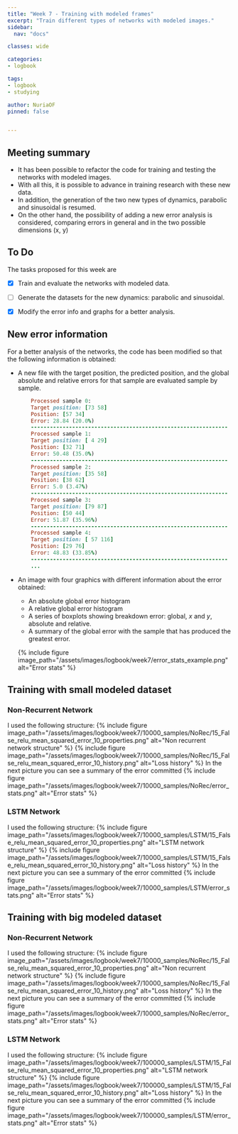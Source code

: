 ```yaml
---
title: "Week 7 - Training with modeled frames"
excerpt: "Train different types of networks with modeled images."
sidebar:
  nav: "docs"

classes: wide

categories:
- logbook

tags:
- logbook
- studying

author: NuriaOF
pinned: false


---
```


## Meeting summary
- It has been possible to refactor the code for training and testing the networks with modeled images.
- With all this, it is possible to advance in training research with these new data.
- In addition, the generation of the two new types of dynamics, parabolic and sinusoidal is resumed.
- On the other hand, the possibility of adding a new error analysis is considered, comparing errors in general and in the two possible dimensions (x, y)


## To Do
The tasks proposed for this week are

- [X] Train and evaluate the networks with modeled data.
- [ ] Generate the datasets for the new dynamics: parabolic and sinusoidal.
- [X] Modify the error info and graphs for a better analysis.


## New error information
For a better analysis of the networks, the code has been modified so that the following information is obtained:

- A new file with the target position, the predicted position, and the global absolute and relative errors for that sample are evaluated sample by sample.
  
    ```ruby
        Processed sample 0: 
        Target position: [73 58]
        Position: [57 34]
        Error: 28.84 (20.0%)
        --------------------------------------------------------------
        Processed sample 1: 
        Target position: [ 4 29]
        Position: [32 71]
        Error: 50.48 (35.0%)
        --------------------------------------------------------------
        Processed sample 2: 
        Target position: [35 58]
        Position: [38 62]
        Error: 5.0 (3.47%)
        --------------------------------------------------------------
        Processed sample 3: 
        Target position: [79 87]
        Position: [50 44]
        Error: 51.87 (35.96%)
        --------------------------------------------------------------
        Processed sample 4: 
        Target position: [ 57 116]
        Position: [29 76]
        Error: 48.83 (33.85%)
        --------------------------------------------------------------
        ...
    ```
  
  
- An image with four graphics with different information about the error obtained:
  
  - An absolute global error histogram
  - A relative global error histogram
  - A series of boxplots showing breakdown error: global, *x* and *y*, absolute and relative.
  - A summary of the global error with the sample that has produced the greatest error.
  
  {% include figure image_path="/assets/images/logbook/week7/error_stats_example.png" alt="Error stats" %}
  
 
## Training with small modeled dataset
### Non-Recurrent Network
I used the following structure:
{% include figure image_path="/assets/images/logbook/week7/10000_samples/NoRec/15_False_relu_mean_squared_error_10_properties.png" alt="Non recurrent network structure" %}
{% include figure image_path="/assets/images/logbook/week7/10000_samples/NoRec/15_False_relu_mean_squared_error_10_history.png" alt="Loss history" %}
In the next picture you can see a summary of the error committed
{% include figure image_path="/assets/images/logbook/week7/10000_samples/NoRec/error_stats.png" alt="Error stats" %}

### LSTM Network
I used the following structure:
{% include figure image_path="/assets/images/logbook/week7/10000_samples/LSTM/15_False_relu_mean_squared_error_10_properties.png" alt="LSTM network structure" %}
{% include figure image_path="/assets/images/logbook/week7/10000_samples/LSTM/15_False_relu_mean_squared_error_10_history.png" alt="Loss history" %}
In the next picture you can see a summary of the error committed
{% include figure image_path="/assets/images/logbook/week7/10000_samples/LSTM/error_stats.png" alt="Error stats" %}


## Training with big modeled dataset
### Non-Recurrent Network
I used the following structure:
{% include figure image_path="/assets/images/logbook/week7/10000_samples/NoRec/15_False_relu_mean_squared_error_10_properties.png" alt="Non recurrent network structure" %}
{% include figure image_path="/assets/images/logbook/week7/10000_samples/NoRec/15_False_relu_mean_squared_error_10_history.png" alt="Loss history" %}
In the next picture you can see a summary of the error committed
{% include figure image_path="/assets/images/logbook/week7/10000_samples/NoRec/error_stats.png" alt="Error stats" %}

### LSTM Network
I used the following structure:
{% include figure image_path="/assets/images/logbook/week7/100000_samples/LSTM/15_False_relu_mean_squared_error_10_properties.png" alt="LSTM network structure" %}
{% include figure image_path="/assets/images/logbook/week7/100000_samples/LSTM/15_False_relu_mean_squared_error_10_history.png" alt="Loss history" %}
In the next picture you can see a summary of the error committed
{% include figure image_path="/assets/images/logbook/week7/100000_samples/LSTM/error_stats.png" alt="Error stats" %}

